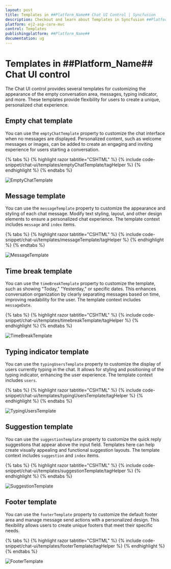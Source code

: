 ```yaml
---
layout: post
title: Templates in ##Platform_Name## Chat UI Control | Syncfusion
description: Checkout and learn about Templates in Syncfusion ##Platform_Name## Chat UI control of Syncfusion Essential JS 2 and more.
platform: ej2-asp-core-mvc
control: Templates
publishingplatform: ##Platform_Name##
documentation: ug
---
```


# Templates in ##Platform_Name## Chat UI control

The Chat UI control provides several templates for customizing the appearance of the empty conversation area, messages, typing indicator, and more. These templates provide flexibility for users to create a unique, personalized chat experience. 

## Empty chat template

You can use the `emptyChatTemplate` property to customize the chat interface when no messages are displayed. Personalized content, such as welcome messages or images, can be added to create an engaging and inviting experience for users starting a conversation.

{% tabs %}
{% highlight razor tabtitle="CSHTML" %}
{% include code-snippet/chat-ui/templates/emptyChatTemplate/tagHelper %}
{% endhighlight %}
{% endtabs %}

![EmptyChatTemplate](images/show-header.png)

## Message template

You can use the `messageTemplate` property to customize the appearance and styling of each chat message. Modify text styling, layout, and other design elements to ensure a personalized chat experience. The template context includes `message` and `index` items.

{% tabs %}
{% highlight razor tabtitle="CSHTML" %}
{% include code-snippet/chat-ui/templates/messageTemplate/tagHelper %}
{% endhighlight %}
{% endtabs %}

![MessageTemplate](images/messageTemplate.png)

## Time break template

You can use the `timeBreakTemplate` property to customize the template, such as showing "Today," "Yesterday," or specific dates. This enhances conversation organization by clearly separating messages based on time, improving readability for the user. The template context includes `messageDate`.

{% tabs %}
{% highlight razor tabtitle="CSHTML" %}
{% include code-snippet/chat-ui/templates/timebreakTemplate/tagHelper %}
{% endhighlight %}
{% endtabs %}

![TimeBreakTemplate](images/timebreakTemplate.png)

## Typing indicator template

You can use the `typingUsersTemplate` property to customize the display of users currently typing in the chat. It allows for styling and positioning of the typing indicator, enhancing the user experience. The template context includes `users`.

{% tabs %}
{% highlight razor tabtitle="CSHTML" %}
{% include code-snippet/chat-ui/templates/typingUsersTemplate/tagHelper %}
{% endhighlight %}
{% endtabs %}

![TypingUsersTemplate](images/typingUsersTemplate.png)

## Suggestion template

You can use the `suggestionTemplate` property to customize the quick reply suggestions that appear above the input field. Templates here can help create visually appealing and functional suggestion layouts. The template context includes `suggestion` and `index` items.

{% tabs %}
{% highlight razor tabtitle="CSHTML" %}
{% include code-snippet/chat-ui/templates/suggestionTemplate/tagHelper %}
{% endhighlight %}
{% endtabs %}

![SuggestionTemplate](images/SuggestionTemplate.png)

## Footer template

You can use the `footerTemplate` property to customize the default footer area and manage message send actions with a personalized design. This flexibility allows users to create unique footers that meet their specific needs.

{% tabs %}
{% highlight razor tabtitle="CSHTML" %}
{% include code-snippet/chat-ui/templates/footerTemplate/tagHelper %}
{% endhighlight %}
{% endtabs %}

![FooterTemplate](images/footerTemplate.png)
